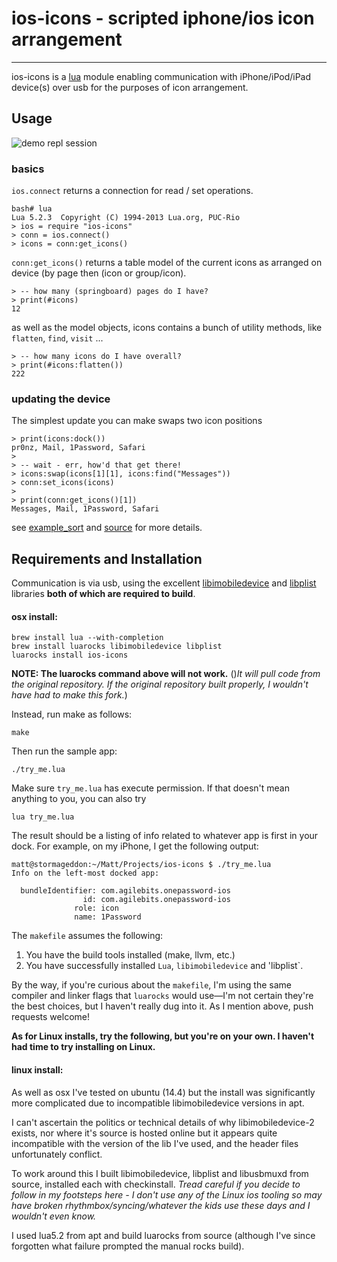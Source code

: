 # ios-icons - scripted iphone/ios icon arrangement
---

ios-icons is a [lua](http://www.lua.org/) module enabling communication 
with iPhone/iPod/iPad device(s) over usb for the purposes of icon arrangement.

## Usage

![demo repl session](caps/dock-set.gif)

### basics

`ios.connect` returns a connection for read / set operations.

    bash# lua
    Lua 5.2.3  Copyright (C) 1994-2013 Lua.org, PUC-Rio
    > ios = require "ios-icons"
    > conn = ios.connect()
    > icons = conn:get_icons()

`conn:get_icons()` returns a table model of the current 
icons as arranged on device (by page then (icon or group/icon). 

    > -- how many (springboard) pages do I have?
    > print(#icons)
    12

as well as the model objects, icons contains a bunch of utility methods,
like `flatten`, `find`, `visit` ...

    > -- how many icons do I have overall?
    > print(#icons:flatten())
    222

### updating the device

The simplest update you can make swaps two icon positions

    > print(icons:dock())
    pr0nz, Mail, 1Password, Safari
    >
    > -- wait - err, how'd that get there!
    > icons:swap(icons[1][1], icons:find("Messages"))
    > conn:set_icons(icons)
    >
    > print(conn:get_icons()[1])
    Messages, Mail, 1Password, Safari

see [example_sort](example_sort/README.md) and [source](lib) for more details.

## Requirements and Installation

Communication is via usb, using the excellent 
[libimobiledevice](https://github.com/libimobiledevice/libimobiledevice) and
[libplist](https://github.com/libimobiledevice/libplist) libraries **both of
which are required to build**. 

#### osx install:


    brew install lua --with-completion
    brew install luarocks libimobiledevice libplist
    luarocks install ios-icons


**NOTE: The luarocks command above will not work.** ()*It will pull code from the original repository. If the original repository built properly,
I wouldn't have had to make this fork.*)

Instead, run make as follows:

    make
    
Then run the sample app:

    ./try_me.lua
    
Make sure `try_me.lua` has execute permission. If that doesn't mean anything to you, you
can also try

    lua try_me.lua

The result should be a listing of info related to whatever app is first in your dock. For example,
on my iPhone, I get the following output:

    matt@stormageddon:~/Matt/Projects/ios-icons $ ./try_me.lua 
    Info on the left-most docked app:

      bundleIdentifier: com.agilebits.onepassword-ios
                    id: com.agilebits.onepassword-ios
                  role: icon
                  name: 1Password

    
    
The `makefile` assumes the following:

1. You have the build tools installed (make, llvm, etc.)
2. You have successfully installed `Lua`, `libimobiledevice` and 'libplist`.

By the way, if you're curious about the `makefile`, I'm using the same compiler and linker
flags that `luarocks` would use&mdash;I'm not certain they're the best choices, but I haven't
really dug into it. As I mention above, push requests welcome!

**As for Linux installs, try the following, but you're on your own. I haven't had time to try installing on Linux.**

#### linux install:

As well as osx I've tested on ubuntu (14.4) but the install was 
significantly more complicated due to incompatible libimobiledevice
versions in apt. 

I can't ascertain the politics or technical details of why 
libimobiledevice-2 exists, nor where it's source is hosted
online but it appears quite incompatible with the version of the lib
I've used, and the header files unfortunately conflict.

To work around this I built libimobiledevice, libplist and libusbmuxd from 
source, installed each with checkinstall. *Tread careful if you decide
to follow in my footsteps here - I don't use any of the Linux ios tooling
so may have broken rhythmbox/syncing/whatever the kids use these days and
I wouldn't even know.*

I used lua5.2 from apt and build luarocks from source (although I've since
forgotten what failure prompted the manual rocks build).
